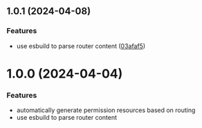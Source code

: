 ## 1.0.1 (2024-04-08)


### Features

* use esbuild to parse router content ([03afaf5](https://github.com/qhanw/vite-plugin-extract-auth/commit/03afaf5bad099d9588c7bfe5dac8f9df1cd9e3bf))



# 1.0.0 (2024-04-04)


### Features
* automatically generate permission resources based on routing
* use esbuild to parse router content



